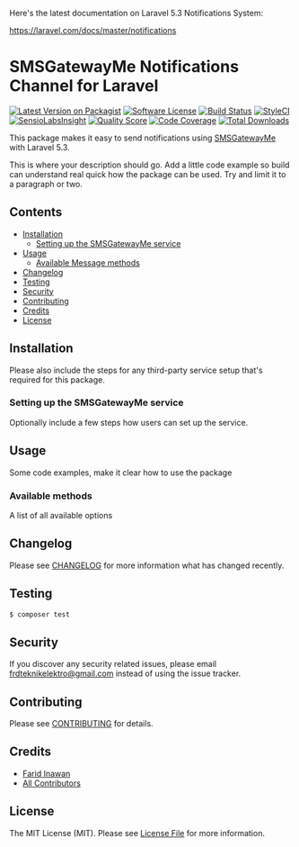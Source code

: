 Here's the latest documentation on Laravel 5.3 Notifications System:

https://laravel.com/docs/master/notifications

# SMSGatewayMe Notifications Channel for Laravel

[![Latest Version on Packagist](https://img.shields.io/packagist/v/laravel-notification-channels/smsgateway-me.svg?style=flat-square)](https://packagist.org/packages/laravel-notification-channels/smsgateway-me)
[![Software License](https://img.shields.io/badge/license-MIT-brightgreen.svg?style=flat-square)](LICENSE.md)
[![Build Status](https://img.shields.io/travis/laravel-notification-channels/smsgateway-me/master.svg?style=flat-square)](https://travis-ci.org/laravel-notification-channels/smsgateway-me)
[![StyleCI](https://styleci.io/repos/:style_ci_id/shield)](https://styleci.io/repos/:style_ci_id)
[![SensioLabsInsight](https://img.shields.io/sensiolabs/i/:sensio_labs_id.svg?style=flat-square)](https://insight.sensiolabs.com/projects/:sensio_labs_id)
[![Quality Score](https://img.shields.io/scrutinizer/g/laravel-notification-channels/smsgateway-me.svg?style=flat-square)](https://scrutinizer-ci.com/g/laravel-notification-channels/smsgateway-me)
[![Code Coverage](https://img.shields.io/scrutinizer/coverage/g/laravel-notification-channels/smsgateway-me/master.svg?style=flat-square)](https://scrutinizer-ci.com/g/laravel-notification-channels/smsgateway-me/?branch=master)
[![Total Downloads](https://img.shields.io/packagist/dt/laravel-notification-channels/smsgateway-me.svg?style=flat-square)](https://packagist.org/packages/laravel-notification-channels/smsgateway-me)

This package makes it easy to send notifications using [SMSGatewayMe](https://smsgateway.me) with Laravel 5.3.

This is where your description should go. Add a little code example so build can understand real quick how the package can be used. Try and limit it to a paragraph or two.


## Contents

- [Installation](#installation)
	- [Setting up the SMSGatewayMe service](#setting-up-the-SMSGatewayMe-service)
- [Usage](#usage)
	- [Available Message methods](#available-message-methods)
- [Changelog](#changelog)
- [Testing](#testing)
- [Security](#security)
- [Contributing](#contributing)
- [Credits](#credits)
- [License](#license)


## Installation

Please also include the steps for any third-party service setup that's required for this package.

### Setting up the SMSGatewayMe service

Optionally include a few steps how users can set up the service.

## Usage

Some code examples, make it clear how to use the package

### Available methods

A list of all available options

## Changelog

Please see [CHANGELOG](CHANGELOG.md) for more information what has changed recently.

## Testing

``` bash
$ composer test
```

## Security

If you discover any security related issues, please email frdteknikelektro@gmail.com instead of using the issue tracker.

## Contributing

Please see [CONTRIBUTING](CONTRIBUTING.md) for details.

## Credits

- [Farid Inawan](https://github.com/frdteknikelektro)
- [All Contributors](../../contributors)

## License

The MIT License (MIT). Please see [License File](LICENSE.md) for more information.

